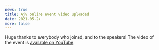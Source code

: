 ```yaml
---
news: true
title: Ajv online event video uploaded
date: 2021-05-24
more: false
---
```


Huge thanks to everybody who joined, and to the speakers! The video of the event is [available on YouTube](https://www.youtube.com/watch?v=KxSKqXEBB7A).

<!-- more -->
